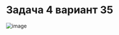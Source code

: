 # Задача 4 вариант 35
![image](https://user-images.githubusercontent.com/90615128/164321220-0a3ed12e-8b21-4be8-ba93-06cef301666e.png)
